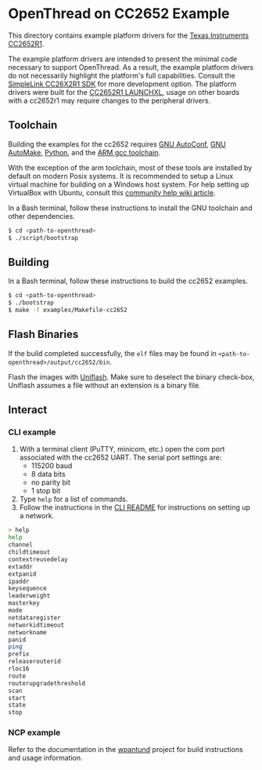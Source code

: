 # OpenThread on CC2652 Example

This directory contains example platform drivers for the [Texas Instruments CC2652R1][cc2652r1].

The example platform drivers are intended to present the minimal code necessary to support OpenThread. As a result, the example platform drivers do not necessarily highlight the platform's full capabilities. Consult the [SimpleLink CC26X2R1 SDK][cc26x2r1-sdk] for more development option. The platform drivers were built for the [CC2652R1 LAUNCHXL][cc2652r1-launchxl], usage on other boards with a cc2652r1 may require changes to the peripheral drivers.

[cc2652r1-launchxl]: http://www.ti.com/tool/launchxl-cc26x2r1
[cc26x2r1-sdk]: http://www.ti.com/tool/simplelink-cc26x2-sdk

<!---
TODO: Update link when cc2652 product page is live
[cc2652r1]: http://www.ti.com/product/cc2652r1
-->

[cc2652r1]: http://www.ti.com/tool/launchxl-cc26x2r1

## Toolchain

Building the examples for the cc2652 requires [GNU AutoConf][gnu-autoconf], [GNU AutoMake][gnu-automake], [Python][python], and the [ARM gcc toolchain][arm-toolchain].

With the exception of the arm toolchain, most of these tools are installed by default on modern Posix systems. It is recommended to setup a Linux virtual machine for building on a Windows host system. For help setting up VirtualBox with Ubuntu, consult this [community help wiki article][ubuntu-wiki-virtualbox].

[gnu-autoconf]: https://www.gnu.org/software/autoconf
[gnu-automake]: https://www.gnu.org/software/automake
[python]: https://www.python.org
[arm-toolchain]: https://developer.arm.com/tools-and-software/open-source-software/developer-tools/gnu-toolchain/gnu-rm
[cygwin]: https://www.cygwin.com
[mingw]: http://www.mingw.org
[ubuntu-wiki-virtualbox]: https://help.ubuntu.com/community/VirtualBox

In a Bash terminal, follow these instructions to install the GNU toolchain and other dependencies.

```bash
$ cd <path-to-openthread>
$ ./script/bootstrap
```

## Building

In a Bash terminal, follow these instructions to build the cc2652 examples.

```bash
$ cd <path-to-openthread>
$ ./bootstrap
$ make -f examples/Makefile-cc2652
```

## Flash Binaries

If the build completed successfully, the `elf` files may be found in `<path-to-openthread>/output/cc2652/bin`.

Flash the images with [Uniflash][uniflash]. Make sure to deselect the binary check-box, Uniflash assumes a file without an extension is a binary file.

[uniflash]: http://www.ti.com/tool/uniflash

## Interact

### CLI example

1. With a terminal client (PuTTY, minicom, etc.) open the com port associated with the cc2652 UART. The serial port settings are:
   - 115200 baud
   - 8 data bits
   - no parity bit
   - 1 stop bit
2. Type `help` for a list of commands.
3. Follow the instructions in the [CLI README][cli-readme] for instructions on setting up a network.

[cli-readme]: ../../../src/cli/README.md

```bash
> help
help
channel
childtimeout
contextreusedelay
extaddr
extpanid
ipaddr
keysequence
leaderweight
masterkey
mode
netdataregister
networkidtimeout
networkname
panid
ping
prefix
releaserouterid
rloc16
route
routerupgradethreshold
scan
start
state
stop
```

### NCP example

Refer to the documentation in the [wpantund][wpantund] project for build instructions and usage information.

[wpantund]: https://github.com/openthread/wpantund
